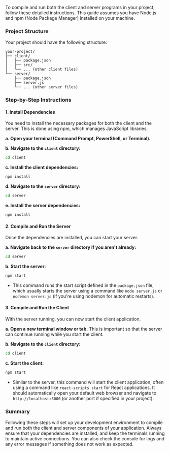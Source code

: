 To compile and run both the client and server programs in your project, follow these detailed instructions. This guide assumes you have Node.js and npm (Node Package Manager) installed on your machine.

### Project Structure
Your project should have the following structure:

```
your-project/
├── client/
│   ├── package.json
│   ├── src/
│   └── ... (other client files)
└── server/
    ├── package.json
    ├── server.js
    └── ... (other server files)
```

### Step-by-Step Instructions

#### 1. Install Dependencies
You need to install the necessary packages for both the client and the server. This is done using npm, which manages JavaScript libraries.

**a. Open your terminal (Command Prompt, PowerShell, or Terminal).**

**b. Navigate to the `client` directory:**
```bash
cd client
```

**c. Install the client dependencies:**
```bash
npm install
```

**d. Navigate to the `server` directory:**
```bash
cd server
```

**e. Install the server dependencies:**
```bash
npm install
```

#### 2. Compile and Run the Server
Once the dependencies are installed, you can start your server.

**a. Navigate back to the `server` directory if you aren't already:**
```bash
cd server
```

**b. Start the server:**
```bash
npm start
```
- This command runs the start script defined in the `package.json` file, which usually starts the server using a command like `node server.js` or `nodemon server.js` (if you're using nodemon for automatic restarts).

#### 3. Compile and Run the Client
With the server running, you can now start the client application.

**a. Open a new terminal window or tab.** This is important so that the server can continue running while you start the client.

**b. Navigate to the `client` directory:**
```bash
cd client
```

**c. Start the client:**
```bash
npm start
```
- Similar to the server, this command will start the client application, often using a command like `react-scripts start` for React applications. It should automatically open your default web browser and navigate to `http://localhost:3000` (or another port if specified in your project).


### Summary
Following these steps will set up your development environment to compile and run both the client and server components of your application. Always ensure that your dependencies are installed, and keep the terminals running to maintain active connections. You can also check the console for logs and any error messages if something does not work as expected.